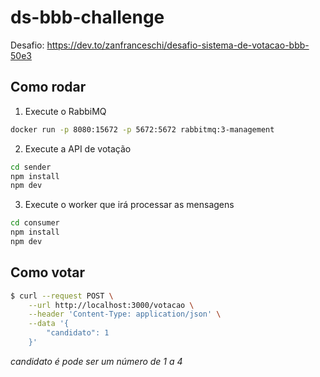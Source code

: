 # ds-bbb-challenge

Desafio: <https://dev.to/zanfranceschi/desafio-sistema-de-votacao-bbb-50e3>

## Como rodar

1. Execute o RabbiMQ

```bash
docker run -p 8080:15672 -p 5672:5672 rabbitmq:3-management
```

2. Execute a API de votação

```bash
cd sender
npm install
npm dev
```

3. Execute o worker que irá processar as mensagens

```bash
cd consumer
npm install
npm dev
```

## Como votar

```bash
$ curl --request POST \
    --url http://localhost:3000/votacao \
    --header 'Content-Type: application/json' \
    --data '{
        "candidato": 1
    }'
```

*candidato é pode ser um número de 1 a 4*
